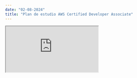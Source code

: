 ```yaml
---
date: "02-08-2024"
title: "Plan de estudio AWS Certified Developer Associate"
---
```

<iframe src="https://www.youtube.com/embed/ESkv9PKlabQ" allowfullscreen></iframe>
